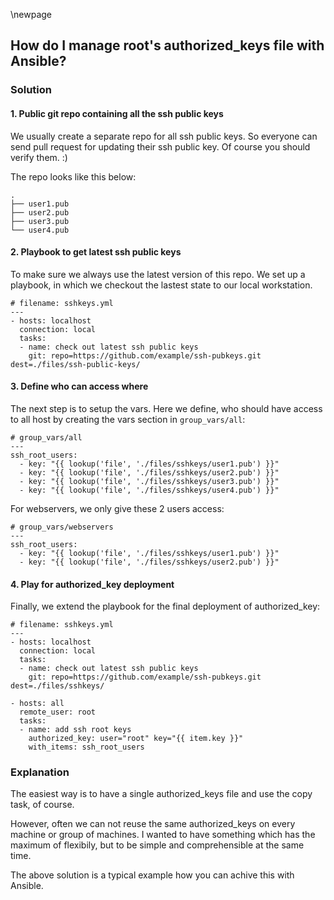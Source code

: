 \newpage

## How do I manage root's authorized_keys file with Ansible?

### Solution

#### 1. Public git repo containing all the ssh public keys

We usually create a separate repo for all ssh public keys. So everyone can send pull request for updating their ssh public key. Of course you should verify them. :)

The repo looks like this below:

~~~
.
├── user1.pub
├── user2.pub
├── user3.pub
└── user4.pub
~~~

#### 2. Playbook to get latest ssh public keys

To make sure we always use the latest version of this repo. We set up a playbook, in which we checkout the lastest state to our local workstation.

~~~
# filename: sshkeys.yml
---
- hosts: localhost
  connection: local
  tasks:
  - name: check out latest ssh public keys
    git: repo=https://github.com/example/ssh-pubkeys.git dest=./files/ssh-public-keys/
~~~


#### 3. Define who can access where

The next step is to setup the vars. Here we define, who should have access to all host by creating the vars section in `group_vars/all`: 

~~~
# group_vars/all
---
ssh_root_users:
  - key: "{{ lookup('file', './files/sshkeys/user1.pub') }}"
  - key: "{{ lookup('file', './files/sshkeys/user2.pub') }}"
  - key: "{{ lookup('file', './files/sshkeys/user3.pub') }}"
  - key: "{{ lookup('file', './files/sshkeys/user4.pub') }}"
~~~

For webservers, we only give these 2 users access:

~~~
# group_vars/webservers
---
ssh_root_users:
  - key: "{{ lookup('file', './files/sshkeys/user1.pub') }}"
  - key: "{{ lookup('file', './files/sshkeys/user2.pub') }}"
~~~

#### 4. Play for authorized_key deployment

Finally, we extend the playbook for the final deployment of authorized_key:

~~~
# filename: sshkeys.yml
---
- hosts: localhost
  connection: local
  tasks:
  - name: check out latest ssh public keys
    git: repo=https://github.com/example/ssh-pubkeys.git dest=./files/sshkeys/

- hosts: all
  remote_user: root
  tasks:
  - name: add ssh root keys
    authorized_key: user="root" key="{{ item.key }}"
    with_items: ssh_root_users
~~~

### Explanation

The easiest way is to have a single authorized_keys file and use the copy task, of course.

However, often we can not reuse the same authorized_keys on every machine or group of machines. I wanted to have something which has the maximum of flexibily, but to be simple and comprehensible at the same time.

The above solution is a typical example how you can achive this with Ansible.

